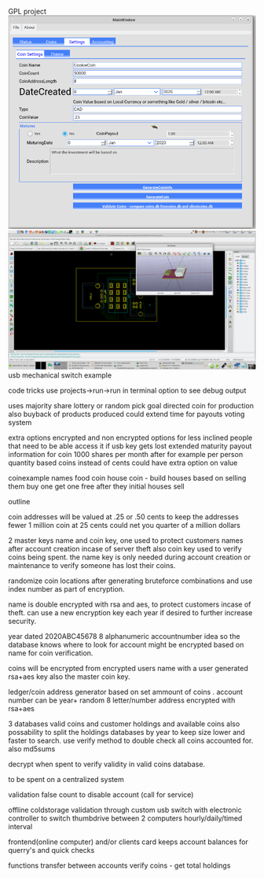 GPL project
![qtCoin 0.1](screenshot.png)
![usbswitch](usbswitch.png)
usb mechanical switch example

code tricks
use projects->run->run in terminal option to see debug output

uses
majority share lottery or random pick
goal directed coin for production also buyback of products produced could extend time for payouts
voting system


extra options
encrypted and non encrypted options for less inclined people that need to be able access it if usb key gets lost
extended maturity payout information for coin 1000 shares per month after for example per person
quantity based coins instead of cents could have extra option on value



coinexample names
food coin
house coin - build houses based on selling them buy one get one free after they initial houses sell


outline

coin addresses will be valued at .25 or .50 cents to keep the addresses fewer 1 million coin at 25 cents could net you quarter of a million dollars

2 master keys name and coin key, one used to protect customers names after account creation incase of server theft also coin key used to verify coins being spent. the name key is only needed during account creation or maintenance to verify someone has lost their coins.

randomize coin locations after generating bruteforce combinations and use index number as part of encryption.

name is double encrypted with rsa and aes, to protect customers incase of theft. can use a new encryption key each year if desired to further increase security.

year dated 2020ABC45678 8 alphanumeric accountnumber idea so the database knows where to look for account might be encrypted based on name for coin verification.

coins will be encrypted from encrypted users name with a user generated rsa+aes key also the master coin key.

ledger/coin address generator based on set ammount of coins . account number can be year+ random 8 letter/number address encrypted with rsa+aes

3 databases valid coins and customer holdings and available coins also possability to split the holdings databases by year to keep size lower and faster to search. use verify method to double check all coins accounted for. also md5sums

decrypt when spent to verify validity in valid coins database.

to be spent on a centralized system

validation false count to disable account (call for service) 

offline coldstorage validation through custom usb switch with electronic controller to switch thumbdrive between 2 computers hourly/daily/timed interval

frontend(online computer) and/or clients card keeps account balances for querry's and quick checks

functions
	transfer between accounts
	verify coins - get total holdings


